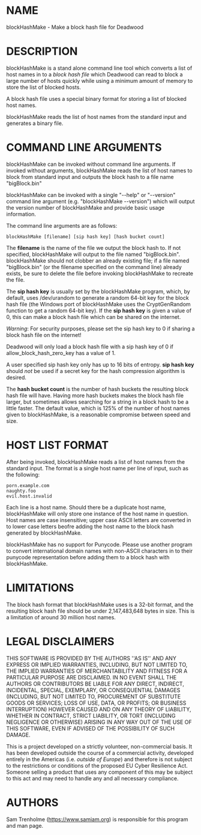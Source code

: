 # NAME

blockHashMake - Make a block hash file for Deadwood 

# DESCRIPTION

blockHashMake is a stand alone command line tool which converts a list 
of host names in to a *block hash file* which Deadwood can read to 
block a large number of hosts quickly while using a minimum amount of 
memory to store the list of blocked hosts. 

A block hash file uses a special binary format for storing a list of 
blocked host names. 

blockHashMake reads the list of host names from the standard input and 
generates a binary file. 

# COMMAND LINE ARGUMENTS

blockHashMake can be invoked without command line arguments. If invoked 
without arguments, blockHashMake reads the list of host names to block 
from standard input and outputs the block hash to a file name 
"bigBlock.bin" 

blockHashMake can be invoked with a single "--help" or "--version" 
command line argument (e.g. "blockHashMake --version") which will 
output the version number of blockHashMake and provide basic usage 
information. 

The command line arguments are as follows:

```
blockHashMake [filename] [sip hash key] [hash bucket count] 
```

The **filename** is the name of the file we output the block hash 
to. If not specified, blockHashMake will output to the file named 
"bigBlock.bin". blockHashMake should not clobber an already existing 
file; if a file named "bigBlock.bin" (or the filename specified on the 
command line) already exists, be sure to delete the file before 
invoking blockHashMake to recreate the file. 

The **sip hash key** is usually set by the blockHashMake program, 
which, by default, uses /dev/urandom to generate a random 64-bit key 
for the block hash file (the Windows port of blockHashMake uses the 
CryptGenRandom function to get a random 64-bit key). If the **sip hash 
key** is given a value of 0, this can make a block hash file which can 
be shared on the internet. 

*Warning*: For security purposes, please set the sip hash key to 0 if 
sharing a block hash file on the internet! 

Deadwood will only load a block hash file with a sip hash key of 0 if 
allow_block_hash_zero_key has a value of 1. 

A user specified sip hash key only has up to 16 bits of entropy. **sip 
hash key** should *not* be used if a secret key for the hash 
compression algorithm is desired. 

The **hash bucket count** is the number of hash buckets the resulting 
block hash file will have. Having more hash buckets makes the block 
hash file larger, but sometimes allows searching for a string in a 
block hash to be a little faster. The default value, which is 125% of 
the number of host names given to blockHashMake, is a reasonable 
compromise between speed and size. 

# HOST LIST FORMAT

After being invoked, blockHashMake reads a list of host names from the 
standard input. The format is a single host name per line of input, 
such as the following:

```
porn.example.com 
naughty.foo 
evil.host.invalid 
```

Each line is a host name. Should there be a duplicate host name, 
blockHashMake will only store one instance of the host name in 
question. Host names are case insensitive; upper case ASCII letters are 
converted in to lower case letters beofre adding the host name to the 
block hash generated by blockHashMake. 

blockHashMake has no support for Punycode. Please use another program 
to convert international domain names with non-ASCII characters in to 
their punycode representation before adding them to a block hash with 
blockHashMake. 

# LIMITATIONS

The block hash format that blockHashMake uses is a 32-bit format, and 
the resulting block hash file should be under 2,147,483,648 bytes in 
size. This is a limitation of around 30 million host names. 

# LEGAL DISCLAIMERS

THIS SOFTWARE IS PROVIDED BY THE AUTHORS ''AS IS'' AND ANY EXPRESS OR 
IMPLIED WARRANTIES, INCLUDING, BUT NOT LIMITED TO, THE IMPLIED 
WARRANTIES OF MERCHANTABILITY AND FITNESS FOR A PARTICULAR PURPOSE ARE 
DISCLAIMED. IN NO EVENT SHALL THE AUTHORS OR CONTRIBUTORS BE LIABLE FOR 
ANY DIRECT, INDIRECT, INCIDENTAL, SPECIAL, EXEMPLARY, OR CONSEQUENTIAL 
DAMAGES (INCLUDING, BUT NOT LIMITED TO, PROCUREMENT OF SUBSTITUTE GOODS 
OR SERVICES; LOSS OF USE, DATA, OR PROFITS; OR BUSINESS INTERRUPTION) 
HOWEVER CAUSED AND ON ANY THEORY OF LIABILITY, WHETHER IN CONTRACT, 
STRICT LIABILITY, OR TORT (INCLUDING NEGLIGENCE OR OTHERWISE) ARISING 
IN ANY WAY OUT OF THE USE OF THIS SOFTWARE, EVEN IF ADVISED OF THE 
POSSIBILITY OF SUCH DAMAGE. 

This is a project developed on a strictly volunteer, non-commercial 
basis. It has been developed outside the course of a commercial 
activity, developed entirely in the Americas (i.e. *outside of Europe*) 
and therefore is not subject to the restrictions or conditions of the 
proposed EU Cyber Resilience Act. Someone selling a product that uses 
any component of this may be subject to this act and may need to handle 
any and all necessary compliance. 

# AUTHORS

Sam Trenholme (https://www.samiam.org) is responsible for this program 
and man page.  

